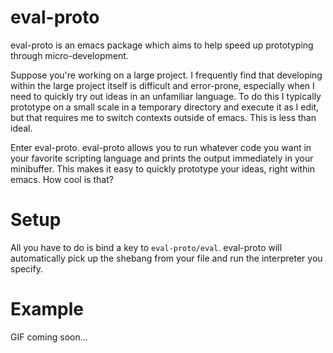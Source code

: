 # eval-proto

eval-proto is an emacs package which aims to help speed up prototyping through
micro-development.

Suppose you're working on a large project. I frequently find that developing
within the large project itself is difficult and error-prone, especially when I
need to quickly try out ideas in an unfamiliar language. To do this I typically
prototype on a small scale in a temporary directory and execute it as I edit,
but that requires me to switch contexts outside of emacs. This is less than
ideal.

Enter eval-proto. eval-proto allows you to run whatever code you want in your
favorite scripting language and prints the output immediately in your
minibuffer. This makes it easy to quickly prototype your ideas, right within
emacs. How cool is that?

# Setup

All you have to do is bind a key to `eval-proto/eval`. eval-proto will
automatically pick up the shebang from your file and run the interpreter you
specify.

# Example

GIF coming soon...
